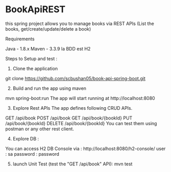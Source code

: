 # BookApiREST
this spring project allows you to manage books via REST APIs (List the books, get/create/update/delete a book)

Requirements

Java - 1.8.x
Maven - 3.3.9
la BDD est H2


Steps to Setup and test :
1. Clone the application

git clone https://github.com/scbushan05/book-api-spring-boot.git

2. Build and run the app using maven

mvn spring-boot:run
The app will start running at http://localhost:8080

3. Explore Rest APIs
The app defines following CRUD APIs.

GET /api/book
POST /api/book
GET /api/book/{bookId}
PUT /api/book/{bookId}
DELETE /api/book/{bookId}
You can test them using postman or any other rest client.

4. Explore DB :

You can access H2 DB Console via : http://localhost:8080/h2-console/
user : sa
password : password

5. launch Unit Test (test the "GET /api/book" API):
mvn test


